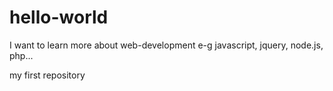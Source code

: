 # hello-world

I want to learn more about web-development e-g javascript, jquery, node.js, php...

my first repository
